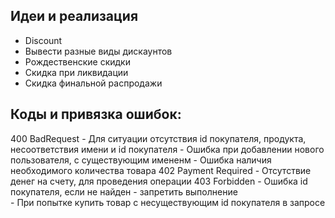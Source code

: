 ## Идеи и реализация
 - Discount
  - Вывести разные виды дискаунтов
   - Рождественские скидки
   - Скидка при ликвидации
   - Скидка финальной распродажи
   
## Коды и привязка ошибок:
   400 BadRequest
    - Для ситуации отсутствия id покупателя, продукта, несоответствия имени и id покупателя
    - Ошибка при добавлении нового пользователя, с существующим имененм
    - Ошибка наличия необходимого количества товара
    402 Payment Required
    - Отсутствие денег на счету, для проведения операции
    403 Forbidden
    - Ошибка id покупателя, если не найден - запретить выполнение   
    - При попытке купить товар с несуществующим id покупателя в запросе